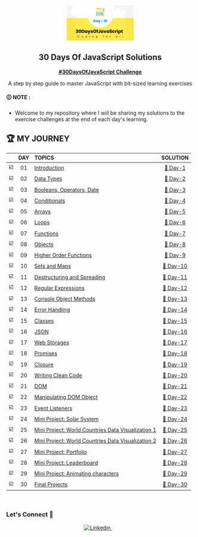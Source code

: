 <div align="center">

  <img src="https://github.com/Asabeneh/30-Days-Of-JavaScript/blob/master/images/day_1_1.png" alt="JavaScript for Everyone" width="180">

  <h2 align="center">30 Days Of JavaScript Solutions</h2>
  <p align="center">
    <a href="https://github.com/Asabeneh/30-Days-Of-JavaScript/" target="_blank"><strong>#30DaysOfJavaScript Challenge</strong></a>
    <br />
    
  </p>
  <p>A step by step guide to master JavaScript with bit-sized learning exercises</p>
</div>

#### 🛈 NOTE :  
- Welcome to my repository where I will be sharing my solutions to the exercise challenges at the end of each day's learning.

 

## 🏆 MY JOURNEY

|  | DAY |  TOPICS  | SOLUTION |
| :---: | :---: | :------------------------------------------------------------------------------------------------------------------------------------------------- | :---: |
| ☑️  | 01   |   [Introduction](https://github.com/Asabeneh/30-Days-Of-JavaScript/blob/master/readMe.md)                                                                   | [🎯 Day-1]() |
| ☑️  | 02    |   [Data Types](https://github.com/Asabeneh/30-Days-Of-JavaScript/blob/master/02_Day_Data_types/02_day_data_types.md)                                        | [🎯 Day-2]() |
| ☑️  | 03    |   [Booleans, Operators, Date](https://github.com/Asabeneh/30-Days-Of-JavaScript/blob/master/03_Day_Booleans_operators_date/03_booleans_operators_date.md)   | [🎯 Day-3]() |
| ☑️  | 04    |   [Conditionals](https://github.com/Asabeneh/30-Days-Of-JavaScript/blob/master/04_Day_Conditionals/04_day_conditionals.md)                                  | [🎯 Day-4]() |
| ☑️  | 05    |   [Arrays](https://github.com/Asabeneh/30-Days-Of-JavaScript/blob/master/05_Day_Arrays/05_day_arrays.md)                                                    | [🎯 Day-5]() |
| ☑️  | 06    |   [Loops](https://github.com/Asabeneh/30-Days-Of-JavaScript/blob/master/06_Day_Loops/06_day_loops.md)                                                       | [🎯 Day-6]() |
| ☑️  | 07    |   [Functions](https://github.com/Asabeneh/30-Days-Of-JavaScript/blob/master/07_Day_Functions/07_day_functions.md)                                           | [🎯 Day-7]() |
| ☑️  | 08    |   [Objects](https://github.com/Asabeneh/30-Days-Of-JavaScript/blob/master/08_Day_Objects/08_day_objects.md)                                                 | [🎯 Day-8]() |
| ☑️  | 09    |   [Higher Order Functions](https://github.com/Asabeneh/30-Days-Of-JavaScript/blob/master/09_Day_Higher_order_functions/09_day_higher_order_functions.md)                | [🎯 Day-9]() |
| ☑️  | 10    |   [Sets and Maps](https://github.com/Asabeneh/30-Days-Of-JavaScript/blob/master/10_Day_Sets_and_Maps/10_day_Sets_and_Maps.md)                                           | [🎯 Day-10]() |
| ☑️  | 11    |   [Destructuring and Spreading](https://github.com/Asabeneh/30-Days-Of-JavaScript/blob/master/11_Day_Destructuring_and_spreading/11_day_destructuring_and_spreading.md) | [🎯 Day-11]() |
| ☑️  | 12    |   [Regular Expressions](https://github.com/Asabeneh/30-Days-Of-JavaScript/blob/master/12_Day_Regular_expressions/12_day_regular_expressions.md)                         | [🎯 Day-12]() |
| ☑️  | 13    |   [Console Object Methods](https://github.com/Asabeneh/30-Days-Of-JavaScript/blob/master/13_Day_Console_object_methods/13_day_console_object_methods.md)                | [🎯 Day-13]() |
| ☑️  | 14    |   [Error Handling](https://github.com/Asabeneh/30-Days-Of-JavaScript/blob/master/14_Day_Error_handling/14_day_error_handling.md)                                        | [🎯 Day-14]( ) |
| ☑️  | 15    |   [Classes](https://github.com/Asabeneh/30-Days-Of-JavaScript/blob/master/15_Day_Classes/15_day_classes.md)                                                             | [🎯 Day-15]( ) |
| ☑️  | 16    |   [JSON](https://github.com/Asabeneh/30-Days-Of-JavaScript/blob/master/16_Day_JSON/16_day_json.md)                                                                      | [🎯 Day-16]( ) |
| ☑️  | 17    |   [Web Storages](https://github.com/Asabeneh/30-Days-Of-JavaScript/blob/master/17_Day_Web_storages/17_day_web_storages.md)                                              | [🎯 Day-17]( ) |
| ☑️  | 18    |   [Promises](https://github.com/Asabeneh/30-Days-Of-JavaScript/blob/master/18_Day_Promises/18_day_promises.md)                                                          | [🎯 Day-18]( ) |
| ☑️  | 19    |   [Closure](https://github.com/Asabeneh/30-Days-Of-JavaScript/blob/master/19_Day_Closures/19_day_closures.md)                                                           | [🎯 Day-19]( ) |
| ☑️  | 20    |   [Writing Clean Code](https://github.com/Asabeneh/30-Days-Of-JavaScript/blob/master/20_Day_Writing_clean_codes/20_day_writing_clean_codes.md)                          | [🎯 Day-20]( ) |
| ☑️  | 21    |   [DOM](https://github.com/Asabeneh/30-Days-Of-JavaScript/blob/master/21_Day_DOM/21_day_dom.md)                                                                         | [🎯 Day-21]() |
| ☑️  | 22    |   [Manipulating DOM Object](https://github.com/Asabeneh/30-Days-Of-JavaScript/blob/master/22_Day_Manipulating_DOM_object/22_day_manipulating_DOM_object.md)             | [🎯 Day-22]() |
| ☑️  | 23    |   [Event Listeners](https://github.com/Asabeneh/30-Days-Of-JavaScript/blob/master/23_Day_Event_listeners/23_day_event_listeners.md)                                     | [🎯 Day-23]() |
| ☑️  | 24    |   [Mini Project: Solar System](https://github.com/Asabeneh/30-Days-Of-JavaScript/blob/master/24_Day_Project_solar_system/24_day_project_solar_system.md)                                                         | [🎯 Day-24]() |
| ☑️  | 25    |   [Mini Project: World Countries Data Visualization 1](https://github.com/Asabeneh/30-Days-Of-JavaScript/blob/master/25_Day_World_countries_data_visualization_1/25_day_world_countries_data_visualization_1.md) | [🎯 Day-25]() |
| ☑️  | 26    |   [Mini Project: World Countries Data Visualization 2](https://github.com/Asabeneh/30-Days-Of-JavaScript/blob/master/26_Day_World_countries_data_visualization_2/26_day_world_countries_data_visualization_2.md) | [🎯 Day-26]() |
| ☑️  | 27    |   [Mini Project: Portfolio](https://github.com/Asabeneh/30-Days-Of-JavaScript/blob/master/27_Day_Mini_project_portfolio/27_day_mini_project_portfolio.md)                                                        | [🎯 Day-27]() |
| ☑️  | 28    |   [Mini Project: Leaderboard](https://github.com/Asabeneh/30-Days-Of-JavaScript/blob/master/28_Day_Mini_project_leaderboard/28_day_mini_project_leaderboard.md)                                                  | [🎯 Day-28]() |
| ☑️  | 29    |   [Mini Project: Animating characters](https://github.com/Asabeneh/30-Days-Of-JavaScript/blob/master/29_Day_Mini_project_animating_characters/29_day_mini_project_animating_characters.md)                       | [🎯 Day-29]() |
| ☑️  | 30    |   [Final Projects](https://github.com/Asabeneh/30-Days-Of-JavaScript/blob/master/30_Day_Mini_project_final/30_day_mini_project_final.md)                                                                         | [🎯 Day-30]() |

<br>

### **Let's Connect 👋**

<div align=center>

  <a href="linkedin.com/in/muhittin-burak-yilmazer-9a576b1aa" target="_blank">
    <img src="https://img.shields.io/badge/linkedin%20Profile-%2300acee.svg?color=405DE6&style=for-the-badge&logo=linkedin&logoColor=white" alt=Linkedin>
  </a>&nbsp;&nbsp;&nbsp;


